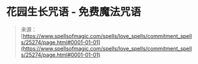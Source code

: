 <!--yml

category: 未分类

date: 2024-06-12 19:12:03

-->

# 花园生长咒语 - 免费魔法咒语

> 来源：[https://www.spellsofmagic.com/spells/love_spells/commitment_spells/25274/page.html#0001-01-01](https://www.spellsofmagic.com/spells/love_spells/commitment_spells/25274/page.html#0001-01-01)
